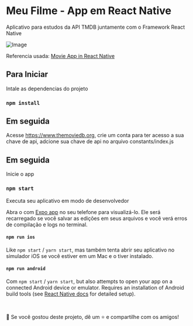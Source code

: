 # Meu Filme - App em React Native

<p align="left">
  <p>
    Aplicativo para estudos da API TMDB juntamente com o Framework React Native
  </p>
</p>

![Image](https://cdn.dribbble.com/userupload/7496200/file/original-7e033af74b861badff3e2d8c31594f83.png?compress=1&resize=1024x768)

  
  <p align="left">
    <p>
      Referencia usada:  <a href="https://github.com/syednomishah/Movie-App-React-Native" target="_blank">Movie App in React Native</a>
    </p>
    
  </p>
  

## Para Iniciar

Intale as dependencias do projeto

### `npm install`

## Em seguida

Acesse https://www.themoviedb.org, crie um conta para ter acesso a sua chave de api, adcione sua chave de api no arquivo constants/index.js

## Em seguida

Inicie o app

### `npm start`

Executa seu aplicativo em modo de desenvolvedor

Abra o com [Expo app](https://expo.io) no seu telefone para visualizá-lo. Ele será recarregado se você salvar as edições em seus arquivos e você verá erros de compilação e logs no terminal.

#### `npm run ios`

Like `npm start` / `yarn start`, mas também tenta abrir seu aplicativo no simulador iOS se você estiver em um Mac e o tiver instalado.

#### `npm run android`

Com  `npm start` / `yarn start`, but also attempts to open your app on a connected Android device or emulator. Requires an installation of Android build tools (see [React Native docs](https://facebook.github.io/react-native/docs/getting-started.html) for detailed setup).

<br />

💙 Se você gostou deste projeto, dê um ⭐ e compartilhe com os amigos!
